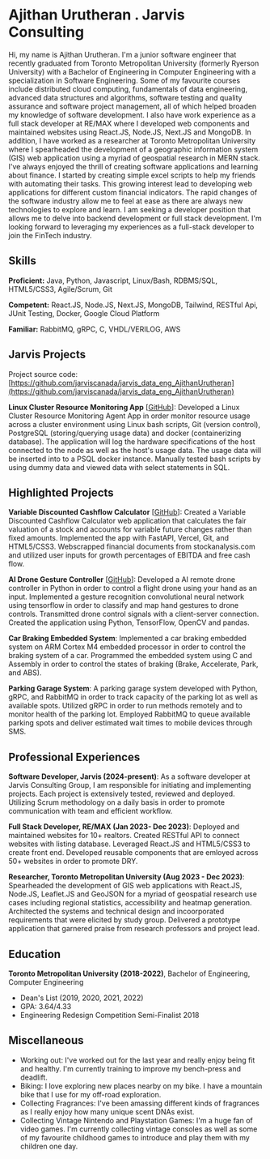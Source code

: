 # Ajithan Urutheran . Jarvis Consulting

Hi, my name is Ajithan Urutheran. I'm a junior software engineer that recently graduated from Toronto Metropolitan University (formerly Ryerson University) with a Bachelor of Engineering in Computer Engineering with a specialization in Software Engineering. Some of my favourite courses include distributed cloud computing, fundamentals of data engineering, advanced data structures and algorithms, software testing and quality assurance and software project management, all of which helped broaden my knowledge of software development. I also have work experience as a full stack developer at RE/MAX where I developed web components and maintained websites using React.JS, Node.JS, Next.JS and MongoDB. In addition, I have worked as a researcher at Toronto Metropolitan University where I spearheaded the development of a geographic information system (GIS) web application using a myriad of geospatial research in MERN stack. I've always enjoyed the thrill of creating software applications and learning about finance. I started by creating simple excel scripts to help my friends with automating their tasks. This growing interest lead to developing web applications for different custom financial indicators. The rapid changes of the software industry allow me to feel at ease as there are always new technologies to explore and learn. I am seeking a developer position that allows me to delve into backend development or full stack development. I'm looking forward to leveraging my experiences as a full-stack developer to join the FinTech industry.

## Skills

**Proficient:** Java, Python, Javascript, Linux/Bash, RDBMS/SQL, HTML5/CSS3, Agile/Scrum, Git

**Competent:** React.JS, Node.JS, Next.JS, MongoDB, Tailwind, RESTful Api, JUnit Testing, Docker, Google Cloud Platform

**Familiar:** RabbitMQ, gRPC, C, VHDL/VERILOG, AWS

## Jarvis Projects

Project source code: [https://github.com/jarviscanada/jarvis_data_eng_AjithanUrutheran](https://github.com/jarviscanada/jarvis_data_eng_AjithanUrutheran)


**Linux Cluster Resource Monitoring App** [[GitHub](https://github.com/jarviscanada/jarvis_data_eng_AjithanUrutheran/tree/master/linux_sql)]: Developed a Linux Cluster Resource Monitoring Agent App in order monitor resource usage across a cluster environment using Linux bash scripts, Git (version control), PostgreSQL (storing/querying usage data) and docker (containerizing database). The application will log the hardware specifications of the host connected to the node as well as the host's usage data. The usage data will be inserted into to a PSQL docker instance. Manually tested bash scripts by using dummy data and viewed data with select statements in SQL.


## Highlighted Projects
**Variable Discounted Cashflow Calculator** [[GitHub](https://github.com/Aurutheran/DCF_Variable_Calculator)]: Created a Variable Discounted Cashflow Calculator web application that calculates the fair valuation of a stock and accounts for variable future changes rather than fixed amounts. Implemented the app with FastAPI, Vercel, Git, and HTML5/CSS3. Webscrapped financial documents from stockanalysis.com and utilized user inputs for growth percentages of EBITDA and free cash flow.

**AI Drone Gesture Controller** [[GitHub](https://github.com/Aurutheran/COE70_Capstone_LeapDrone)]: Developed a AI remote drone controller in Python in order to control a flight drone using your hand as an input. Implemented a gesture recognition convolutional neural network using tensorflow in order to classify and map hand gestures to drone controls. Transmitted drone control signals with a client-server connection. Created the application using Python, TensorFlow, OpenCV and pandas.

**Car Braking Embedded System**: Implemented a car braking embedded system on ARM Cortex M4 embedded processor in order to control the braking system of a car. Programmed the embedded system using C and Assembly in order to control the states of braking (Brake, Accelerate, Park, and ABS).

**Parking Garage System**: A parking garage system developed with Python, gRPC, and RabbitMQ in order to track capacity of the parking lot as well as available spots. Utilized gRPC in order to run methods remotely and to monitor health of the parking lot. Employed RabbitMQ to queue available parking spots and deliver estimated wait times to mobile devices through SMS.


## Professional Experiences

**Software Developer, Jarvis (2024-present)**: As a software developer at Jarvis Consulting Group, I am responsible for initiating and implementing projects. Each project is extensively tested, reviewed and deployed. Utilizing Scrum methodology on a daily basis in order to promote communication with team and efficient workflow.

**Full Stack Developer, RE/MAX (Jan 2023- Dec 2023)**: Deployed and maintained websites for 10+ realtors. Created RESTful API to connect websites with listing database. Leveraged React.JS and HTML5/CSS3 to create front end. Developed reusable components that are emloyed across 50+ websites in order to promote DRY.

**Researcher, Toronto Metropolitan University (Aug 2023 - Dec 2023)**: Spearheaded the development of GIS web applications with React.JS, Node.JS, Leaflet.JS and GeoJSON for a myriad of geospatial research use cases including regional statistics, accessibility and heatmap generation. Architected the systems and technical design and incoorporated requirements that were elicited by study group. Delivered a prototype application that garnered praise from research professors and project lead.


## Education
**Toronto Metropolitan University (2018-2022)**, Bachelor of Engineering, Computer Engineering
- Dean's List (2019, 2020, 2021, 2022)
- GPA: 3.64/4.33
- Engineering Redesign Competition Semi-Finalist 2018


## Miscellaneous
- Working out: I've worked out for the last year and really enjoy being fit and healthy. I'm currently training to improve my bench-press and deadlift.
- Biking: I love exploring new places nearby on my bike. I have a mountain bike that I use for my off-road exploration.
- Collecting Fragrances: I've been amassing different kinds of fragrances as I really enjoy how many unique scent DNAs exist.
- Collecting Vintage Nintendo and Playstation Games: I'm a huge fan of video games. I'm currently collecting vintage consoles as well as some of my favourite childhood games to introduce and play them with my children one day.
